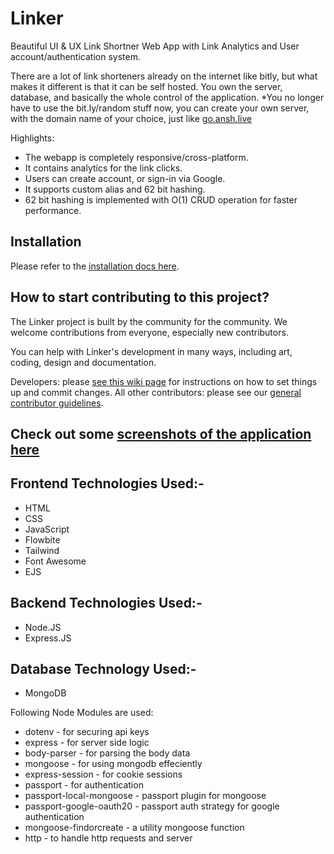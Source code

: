 # Linker

Beautiful UI & UX Link Shortner Web App with Link Analytics and User account/authentication system.

There are a lot of link shorteners already on the internet like bitly, but what makes it different is that it can be self hosted. You own the server, database, and basically the whole control of the application. *You no longer have to use the bit.ly/random stuff now, you can create your own server, with the domain name of your choice, just like [go.ansh.live](https://go.ansh.live)

Highlights:
- The webapp is completely responsive/cross-platform.
- It contains analytics for the link clicks.
- Users can create account, or sign-in via Google.
- It supports custom alias and 62 bit hashing.
- 62 bit hashing is implemented with O(1) CRUD operation for faster performance.

## Installation

Please refer to the [installation docs here](https://github.com/anshgoyalevil/Linker/blob/master/installation.md).

## How to start contributing to this project?

The Linker project is built by the community for the community. We welcome contributions from everyone, especially new contributors.

You can help with Linker's development in many ways, including art, coding, design and documentation.

Developers: please [see this wiki page](https://github.com/anshgoyalevil/Linker/blob/master/installation.md) for instructions on how to set things up and commit changes.
All other contributors: please see our [general contributor guidelines](https://github.com/anshgoyalevil/Linker/blob/master/contribution.md).

## Check out some [screenshots of the application here](https://github.com/anshgoyalevil/Linker/blob/master/preview.md)

## Frontend Technologies Used:-
- HTML
- CSS
- JavaScript
- Flowbite
- Tailwind
- Font Awesome
- EJS

## Backend Technologies Used:-
- Node.JS
- Express.JS

## Database Technology Used:-
- MongoDB

Following Node Modules are used:
- dotenv - for securing api keys
- express - for server side logic
- body-parser - for parsing the body data
- mongoose - for using mongodb effeciently
- express-session - for cookie sessions
- passport - for authentication
- passport-local-mongoose - passport plugin for mongoose
- passport-google-oauth20 - passport auth strategy for google authentication
- mongoose-findorcreate - a utility mongoose function
- http - to handle http requests and server
